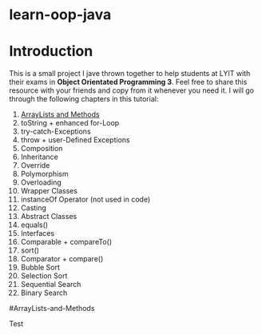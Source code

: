 # learn-oop-java

# Introduction

This is a small project I jave thrown together to help students at LYIT with their exams in **Object Orientated Programming 3**. Feel free to share this resource with your friends and copy from it whenever you need it. I will go through the following chapters in this tutorial:
1.  [ArrayLists and Methods](#arrayLists-and-methods)
2.  toString + enhanced for-Loop
3.  try-catch-Exceptions
4.  throw + user-Defined Exceptions
5.  Composition
6.  Inheritance
7.  Override 
8.  Polymorphism
9.  Overloading
10. Wrapper Classes
11. instanceOf Operator (not used in code)
12. Casting
13. Abstract Classes
14. equals()
15. Interfaces
16. Comparable + compareTo()
17. sort()
18. Comparator + compare()
19. Bubble Sort
20. Selection Sort
21. Sequential Search
22. Binary Search

#ArrayLists-and-Methods

Test
